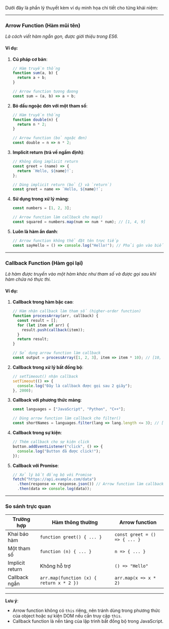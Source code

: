 Dưới đây là phần lý thuyết kèm ví dụ minh họa chi tiết cho từng khái niệm:

---

### **Arrow Function (Hàm mũi tên)**
*Là cách viết hàm ngắn gọn, được giới thiệu trong ES6.*

#### Ví dụ:
1. **Cú pháp cơ bản**:
    ```javascript
    // Hàm truyền thống
    function sum(a, b) {
      return a + b;
    }

    // Arrow function tương đương
    const sum = (a, b) => a + b;
    ```

2. **Bỏ dấu ngoặc đơn với một tham số**:
    ```javascript
    // Hàm truyền thống
    function double(n) {
      return n * 2;
    }

    // Arrow function (bỏ ngoặc đơn)
    const double = n => n * 2;
    ```

3. **Implicit return (trả về ngầm định)**:
    ```javascript
    // Không dùng implicit return
    const greet = (name) => {
      return `Hello, ${name}!`;
    };

    // Dùng implicit return (bỏ {} và `return`)
    const greet = name => `Hello, ${name}!`;
    ```

4. **Sử dụng trong xử lý mảng**:
    ```javascript
    const numbers = [1, 2, 3];
    
    // Arrow function làm callback cho map()
    const squared = numbers.map(num => num * num); // [1, 4, 9]
    ```

5. **Luôn là hàm ẩn danh**:
    ```javascript
    // Arrow function không thể đặt tên trực tiếp
    const sayHello = () => console.log("Hello!"); // Phải gán vào biến
    ```

---

### **Callback Function (Hàm gọi lại)**
*Là hàm được truyền vào một hàm khác như tham số và được gọi sau khi hàm chứa nó thực thi.*

#### Ví dụ:
1. **Callback trong hàm bậc cao**:
    ```javascript
    // Hàm nhận callback làm tham số (higher-order function)
    function processArray(arr, callback) {
      const result = [];
      for (let item of arr) {
        result.push(callback(item));
      }
      return result;
    }

    // Sử dụng arrow function làm callback
    const output = processArray([1, 2, 3], item => item * 10); // [10, 20, 30]
    ```

2. **Callback trong xử lý bất đồng bộ**:
    ```javascript
    // setTimeout() nhận callback
    setTimeout(() => {
      console.log("Đây là callback được gọi sau 2 giây");
    }, 2000);
    ```

3. **Callback với phương thức mảng**:
    ```javascript
    const languages = ["JavaScript", "Python", "C++"];

    // Dùng arrow function làm callback cho filter()
    const shortNames = languages.filter(lang => lang.length <= 3); // ["C++"]
    ```

4. **Callback trong sự kiện**:
    ```javascript
    // Thêm callback cho sự kiện click
    button.addEventListener("click", () => {
      console.log("Button đã được click!");
    });
    ```

5. **Callback với Promise**:
    ```javascript
    // Xử lý bất đồng bộ với Promise
    fetch("https://api.example.com/data")
      .then(response => response.json()) // Arrow function làm callback
      .then(data => console.log(data));
    ```

---

### **So sánh trực quan**
| Trường hợp       | Hàm thông thường                          | Arrow function                     |
|------------------|-------------------------------------------|------------------------------------|
| Khai báo hàm     | `function greet() { ... }`                | `const greet = () => { ... }`      |
| Một tham số      | `function (n) { ... }`                    | `n => { ... }`                     |
| Implicit return  | Không hỗ trợ                              | `() => "Hello"`                    |
| Callback ngắn    | `arr.map(function (x) { return x * 2 })`  | `arr.map(x => x * 2)`              |

---

**Lưu ý**:  
- Arrow function không có `this` riêng, nên tránh dùng trong phương thức của object hoặc sự kiện DOM nếu cần truy cập `this`.
- Callback function là nền tảng của lập trình bất đồng bộ trong JavaScript.